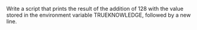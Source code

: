  Write a script that prints the result of the addition of 128 with the value stored in the environment variable TRUEKNOWLEDGE, followed by a new line. 
